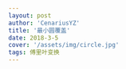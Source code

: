 ```yaml
---
layout: post
author: 'CenariusYZ'
title: '最小圆覆盖'
date: 2018-3-5
cover: '/assets/img/circle.jpg'
tags: 傅里叶变换
---
```

